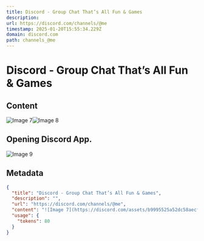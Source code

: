 ```yaml
---
title: Discord - Group Chat That’s All Fun & Games
description: 
url: https://discord.com/channels/@me
timestamp: 2025-01-20T15:55:34.229Z
domain: discord.com
path: channels_@me
---
```


# Discord - Group Chat That’s All Fun & Games



## Content

![Image 7](https://discord.com/assets/b9995525a52dc58aecf5.svg)![Image 8](https://discord.com/assets/0e5029fd9cd4812b6712.svg)

Opening Discord App.
--------------------

![Image 9](https://discord.com/assets/fb70c6325a7d728cb6d0.png)

## Metadata

```json
{
  "title": "Discord - Group Chat That’s All Fun & Games",
  "description": "",
  "url": "https://discord.com/channels/@me",
  "content": "![Image 7](https://discord.com/assets/b9995525a52dc58aecf5.svg)![Image 8](https://discord.com/assets/0e5029fd9cd4812b6712.svg)\n\nOpening Discord App.\n--------------------\n\n![Image 9](https://discord.com/assets/fb70c6325a7d728cb6d0.png)",
  "usage": {
    "tokens": 80
  }
}
```
